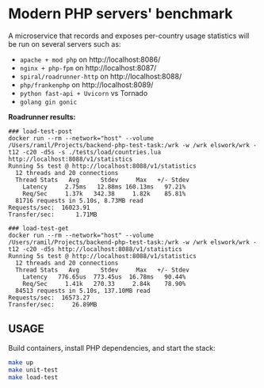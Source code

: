 # Modern PHP servers' benchmark

A microservice that records and exposes per-country usage statistics will be run on several servers such as:

- `apache + mod php` on http://localhost:8086/
- `nginx + php-fpm` on http://localhost:8087/
- `spiral/roadrunner-http` on http://localhost:8088/
- `php/frankenphp` on http://localhost:8089/
- `python fast-api + Uvicorn` vs Tornado
- `golang gin gonic`

**Roadrunner results:**

```
### load-test-post
docker run --rm --network="host" --volume /Users/ramil/Projects/backend-php-test-task:/wrk -w /wrk elswork/wrk -t12 -c20 -d5s -s ./tests/load/countries.lua http://localhost:8088/v1/statistics
Running 5s test @ http://localhost:8088/v1/statistics
  12 threads and 20 connections
  Thread Stats   Avg      Stdev     Max   +/- Stdev
    Latency     2.75ms   12.88ms 160.13ms   97.21%
    Req/Sec     1.37k   342.38     1.82k    85.81%
  81716 requests in 5.10s, 8.73MB read
Requests/sec:  16023.91
Transfer/sec:      1.71MB

### load-test-get
docker run --rm --network="host" --volume /Users/ramil/Projects/backend-php-test-task:/wrk -w /wrk elswork/wrk -t12 -c20 -d5s http://localhost:8088/v1/statistics
Running 5s test @ http://localhost:8088/v1/statistics
  12 threads and 20 connections
  Thread Stats   Avg      Stdev     Max   +/- Stdev
    Latency   776.65us  773.45us  16.78ms   90.44%
    Req/Sec     1.41k   270.33     2.84k    78.90%
  84513 requests in 5.10s, 137.10MB read
Requests/sec:  16573.27
Transfer/sec:     26.89MB
```

## USAGE

Build containers, install PHP dependencies, and start the stack:

```bash
make up
make unit-test
make load-test
```

